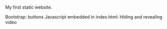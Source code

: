 My first static website.

Bootstrap: buttons
Javascript embedded in index.html: Hiding and revealing video
